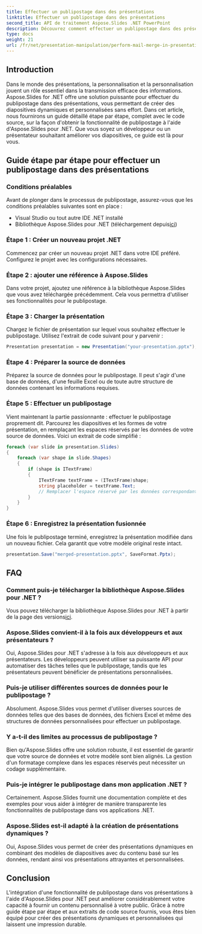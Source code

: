 ```yaml
---
title: Effectuer un publipostage dans des présentations
linktitle: Effectuer un publipostage dans des présentations
second_title: API de traitement Aspose.Slides .NET PowerPoint
description: Découvrez comment effectuer un publipostage dans des présentations à l'aide d'Aspose.Slides pour .NET dans ce guide complet étape par étape. Créez facilement des présentations personnalisées et dynamiques.
type: docs
weight: 21
url: /fr/net/presentation-manipulation/perform-mail-merge-in-presentations/
---
```


## Introduction
Dans le monde des présentations, la personnalisation et la personnalisation jouent un rôle essentiel dans la transmission efficace des informations. Aspose.Slides for .NET offre une solution puissante pour effectuer du publipostage dans des présentations, vous permettant de créer des diapositives dynamiques et personnalisées sans effort. Dans cet article, nous fournirons un guide détaillé étape par étape, complet avec le code source, sur la façon d'obtenir la fonctionnalité de publipostage à l'aide d'Aspose.Slides pour .NET. Que vous soyez un développeur ou un présentateur souhaitant améliorer vos diapositives, ce guide est là pour vous.

## Guide étape par étape pour effectuer un publipostage dans des présentations

### Conditions préalables
Avant de plonger dans le processus de publipostage, assurez-vous que les conditions préalables suivantes sont en place :
- Visual Studio ou tout autre IDE .NET installé
-  Bibliothèque Aspose.Slides pour .NET (téléchargement depuis[ici](https://releases.aspose.com/slides/net/))

### Étape 1 : Créer un nouveau projet .NET
Commencez par créer un nouveau projet .NET dans votre IDE préféré. Configurez le projet avec les configurations nécessaires.

### Étape 2 : ajouter une référence à Aspose.Slides
Dans votre projet, ajoutez une référence à la bibliothèque Aspose.Slides que vous avez téléchargée précédemment. Cela vous permettra d'utiliser ses fonctionnalités pour le publipostage.

### Étape 3 : Charger la présentation
Chargez le fichier de présentation sur lequel vous souhaitez effectuer le publipostage. Utilisez l'extrait de code suivant pour y parvenir :

```csharp
Presentation presentation = new Presentation("your-presentation.pptx");
```

### Étape 4 : Préparer la source de données
Préparez la source de données pour le publipostage. Il peut s'agir d'une base de données, d'une feuille Excel ou de toute autre structure de données contenant les informations requises.

### Étape 5 : Effectuer un publipostage
Vient maintenant la partie passionnante : effectuer le publipostage proprement dit. Parcourez les diapositives et les formes de votre présentation, en remplaçant les espaces réservés par les données de votre source de données. Voici un extrait de code simplifié :

```csharp
foreach (var slide in presentation.Slides)
{
    foreach (var shape in slide.Shapes)
    {
        if (shape is ITextFrame)
        {
            ITextFrame textFrame = (ITextFrame)shape;
            string placeholder = textFrame.Text;
            // Remplacer l'espace réservé par les données correspondantes de la source de données
        }
    }
}
```

### Étape 6 : Enregistrez la présentation fusionnée
Une fois le publipostage terminé, enregistrez la présentation modifiée dans un nouveau fichier. Cela garantit que votre modèle original reste intact.

```csharp
presentation.Save("merged-presentation.pptx", SaveFormat.Pptx);
```

## FAQ

### Comment puis-je télécharger la bibliothèque Aspose.Slides pour .NET ?
 Vous pouvez télécharger la bibliothèque Aspose.Slides pour .NET à partir de la page des versions[ici](https://releases.aspose.com/slides/net/).

### Aspose.Slides convient-il à la fois aux développeurs et aux présentateurs ?
Oui, Aspose.Slides pour .NET s'adresse à la fois aux développeurs et aux présentateurs. Les développeurs peuvent utiliser sa puissante API pour automatiser des tâches telles que le publipostage, tandis que les présentateurs peuvent bénéficier de présentations personnalisées.

### Puis-je utiliser différentes sources de données pour le publipostage ?
Absolument. Aspose.Slides vous permet d'utiliser diverses sources de données telles que des bases de données, des fichiers Excel et même des structures de données personnalisées pour effectuer un publipostage.

### Y a-t-il des limites au processus de publipostage ?
Bien qu'Aspose.Slides offre une solution robuste, il est essentiel de garantir que votre source de données et votre modèle sont bien alignés. La gestion d'un formatage complexe dans les espaces réservés peut nécessiter un codage supplémentaire.

### Puis-je intégrer le publipostage dans mon application .NET ?
Certainement. Aspose.Slides fournit une documentation complète et des exemples pour vous aider à intégrer de manière transparente les fonctionnalités de publipostage dans vos applications .NET.

### Aspose.Slides est-il adapté à la création de présentations dynamiques ?
Oui, Aspose.Slides vous permet de créer des présentations dynamiques en combinant des modèles de diapositives avec du contenu basé sur les données, rendant ainsi vos présentations attrayantes et personnalisées.

## Conclusion
L'intégration d'une fonctionnalité de publipostage dans vos présentations à l'aide d'Aspose.Slides pour .NET peut améliorer considérablement votre capacité à fournir un contenu personnalisé à votre public. Grâce à notre guide étape par étape et aux extraits de code source fournis, vous êtes bien équipé pour créer des présentations dynamiques et personnalisées qui laissent une impression durable.
